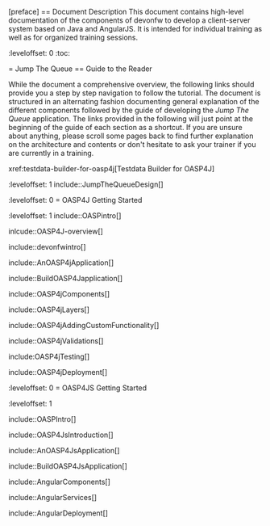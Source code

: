 [preface]
== Document Description
This document contains high-level documentation of the components of devonfw to develop a client-server system based on Java and AngularJS. It is intended for individual training as well as for organized training sessions.

:leveloffset: 0
:toc:

= Jump The Queue
== Guide to the Reader

While the document a comprehensive overview, the following links should provide you a step by step navigation to follow the tutorial. The document is structured in an alternating fashion documenting general explanation of the different components followed by the guide of developing the *Jump The Queue* application. The links provided in the following will just point at the beginning of the guide of each section as a shortcut. If you are unsure about anything, please scroll some pages back to find further explanation on the architecture and contents or don't hesitate to ask your trainer if you are currently in a training.

xref:testdata-builder-for-oasp4j[Testdata Builder for OASP4J]

:leveloffset: 1
include::JumpTheQueueDesign[]

:leveloffset: 0
= OASP4J Getting Started

:leveloffset: 1
include::OASPintro[]

inlcude::OASP4J-overview[]

include::devonfwintro[]

include::AnOASP4jApplication[]

include::BuildOASP4Japplication[]

include::OASP4jComponents[]

include::OASP4jLayers[]

include::OASP4jAddingCustomFunctionality[]

include::OASP4jValidations[]

include:OASP4jTesting[]

include::OASP4jDeployment[]

:leveloffset: 0
= OASP4JS Getting Started

:leveloffset: 1

include::OASPIntro[]

include::OASP4JsIntroduction[]

include::AnOASP4JsApplication[]

include::BuildOASP4JsApplication[]

include::AngularComponents[]

include::AngularServices[]

include::AngularDeployment[]

